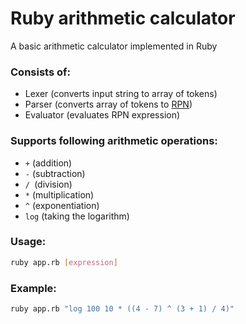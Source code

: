 # Ruby arithmetic calculator

A basic arithmetic calculator implemented in Ruby

### Consists of:

- Lexer (converts input string to array of tokens)
- Parser (converts array of tokens to [RPN](https://en.wikipedia.org/wiki/Reverse_Polish_notation))
- Evaluator (evaluates RPN expression)

### Supports following arithmetic operations:

- `+` (addition)
- `-` (subtraction)
- `/ `(division)
- `*` (multiplication)
- `^` (exponentiation)
- `log` (taking the logarithm)

### Usage:

```bash
ruby app.rb [expression]
```

### Example:

```bash
ruby app.rb "log 100 10 * ((4 - 7) ^ (3 + 1) / 4)"
```
